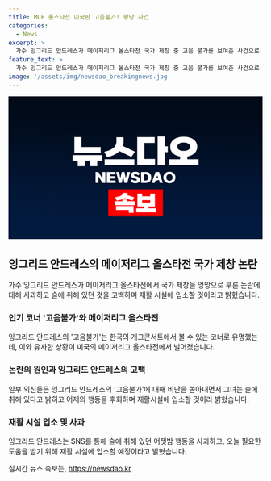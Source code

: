 ```yaml
---
title: MLB 올스타전 미국판 고음불가! 황당 사건
categories:
  - News
excerpt: >
  가수 잉그리드 안드레스가 메이저리그 올스타전 국가 제창 중 고음 불가를 보여준 사건으로 논란이 일고 있다. 그녀는 전날 음주로 실수를 한 것으로 밝혀 죄송하다. 시설에 입소하겠다고 사과했으며, 소셜미디어를 통해 어제는 내가 아니었다고 고백했다. 그녀는 용서 받기에는 큰 실수를 저질렀으며, 외신들은 비판을 퍼부었다. 잉그리드는 재활시설에서 도움을 받을 예정이라며 재활시설이 얼마나 즐거운지 알려드리겠다고 덧붙였다.
feature_text: >
  가수 잉그리드 안드레스가 메이저리그 올스타전 국가 제창 중 고음 불가를 보여준 사건으로 논란이 일고 있다. 그녀는 전날 음주로 실수를 한 것으로 밝혀 죄송하다. 시설에 입소하겠다고 사과했으며, 소셜미디어를 통해 어제는 내가 아니었다고 고백했다. 그녀는 용서 받기에는 큰 실수를 저질렀으며, 외신들은 비판을 퍼부었다. 잉그리드는 재활시설에서 도움을 받을 예정이라며 재활시설이 얼마나 즐거운지 알려드리겠다고 덧붙였다.
image: '/assets/img/newsdao_breakingnews.jpg'
---
```


<p><img src="/assets/img/newsdao_breakingnews.jpg" alt="ranknews 속보" /></p>

<h2 data-ke-size="size26">잉그리드 안드레스의 메이저리그 올스타전 국가 제창 논란</h2>

<p data-ke-size="size16">가수 잉그리드 안드레스가 메이저리그 올스타전에서 국가 제창을 엉망으로 부른 논란에 대해 사과하고 술에 취해 있던 것을 고백하며 재활 시설에 입소할 것이라고 밝혔습니다.</p>

<h3>인기 코너 '고음불가'와 메이저리그 올스타전</h3>

<p data-ke-size="size16">잉그리드 안드레스의 '고음불가'는 한국의 개그콘서트에서 볼 수 있는 코너로 유명했는데, 이와 유사한 상황이 미국의 메이저리그 올스타전에서 벌어졌습니다.</p>

<h3>논란의 원인과 잉그리드 안드레스의 고백</h3>

<p data-ke-size="size16">일부 외신들은 잉그리드 안드레스의 '고음불가'에 대해 비난을 쏟아내면서 그녀는 술에 취해 있다고 밝히고 어제의 행동을 후회하며 재활시설에 입소할 것이라 밝혔습니다.</p>

<h3>재활 시설 입소 및 사과</h3>

<p data-ke-size="size16">잉그리드 안드레스는 SNS를 통해 술에 취해 있던 어젯밤 행동을 사과하고, 오늘 필요한 도움을 받기 위해 재활 시설에 입소할 예정이라고 밝혔습니다.</p>
실시간 뉴스 속보는, <a href="https://newsdao.kr" rel="dofollow">https://newsdao.kr</a>



